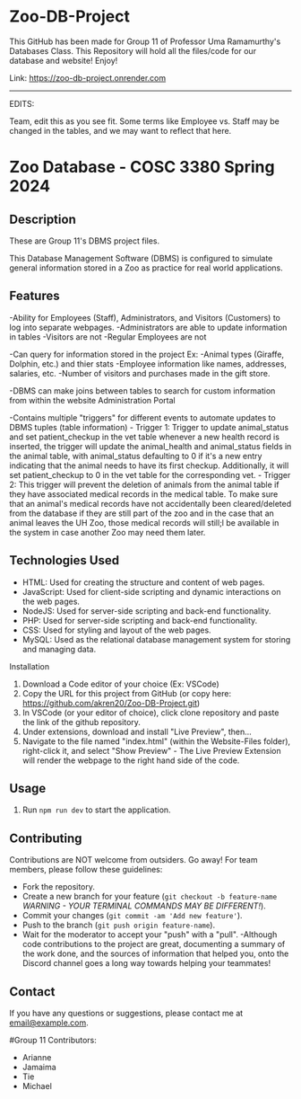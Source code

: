 # Zoo-DB-Project
This GitHub has been made for Group 11 of Professor Uma Ramamurthy's Databases Class. This Repository will hold all the files/code for our database and website!
Enjoy!

Link: https://zoo-db-project.onrender.com



------------------------------------------
EDITS:

Team, edit this as you see fit. Some terms like Employee vs. Staff may be changed in the tables, and we may want to reflect that here. 



# Zoo Database - COSC 3380 Spring 2024


## Description
These are Group 11's DBMS project files. 

This Database Management Software (DBMS) is configured to simulate general information stored in a Zoo as practice for real world applications. 


## Features
-Ability for Employees (Staff), Administrators, and Visitors (Customers) to log into separate webpages.
    -Administrators are able to update information in tables
    -Visitors are not
    -Regular Employees are not

-Can query for information stored in the project
    Ex: -Animal types (Giraffe, Dolphin, etc.) and thier stats
        -Employee information like names, addresses, salaries, etc. 
        -Number of visitors and purchases made in the gift store.

-DBMS can make joins between tables to search for custom information from within the website Administration Portal

-Contains multiple "triggers" for different events to automate updates to DBMS tuples (table information)
    - Trigger 1: Trigger to update animal_status and set patient_checkup in the vet table whenever a new health record is inserted, the trigger will update the animal_health       and animal_status fields in the animal table, with animal_status defaulting to 0 if it's a new entry indicating that the animal needs to have its first checkup.              Additionally, it will set patient_checkup to 0 in the vet table for the corresponding vet.
    - Trigger 2: This trigger will prevent the deletion of animals from the animal table if they have associated medical records in the medical table. To make sure that an         animal's medical records have not accidentally been cleared/deleted from the database if they are still part of the zoo and in the case that an animal leaves the UH          Zoo, those medical records will still;l be available in the system in case another Zoo may need them later.



## Technologies Used

- HTML: Used for creating the structure and content of web pages.
- JavaScript: Used for client-side scripting and dynamic interactions on the web pages.
- NodeJS: Used for server-side scripting and back-end functionality.
- PHP: Used for server-side scripting and back-end functionality.
- CSS: Used for styling and layout of the web pages.
- MySQL: Used as the relational database management system for storing and managing data.

    
 Installation
1. Download a Code editor of your choice (Ex: VSCode)
2. Copy the URL for this project from GitHub (or copy here: https://github.com/akren20/Zoo-DB-Project.git)
3. In VSCode (or your editor of choice), click clone repository and paste the link of the github repository.
4. Under extensions, download and install "Live Preview", then...
5. Navigate to the file named "index.html" (within the Website-Files folder), right-click it, and select "Show Preview"
        - The Live Preview Extension will render the webpage to the right hand side of the code. 

## Usage
1. Run `npm run dev` to start the application.

## Contributing
Contributions are NOT welcome from outsiders. Go away! For team members, please follow these guidelines:
- Fork the repository.
- Create a new branch for your feature (`git checkout -b feature-name` *WARNING - YOUR TERMINAL COMMANDS MAY BE DIFFERENT!*).
- Commit your changes (`git commit -am 'Add new feature'`).
- Push to the branch (`git push origin feature-name`).
- Wait for the moderator to accept your "push" with a "pull".
-Although code contributions to the project are great, documenting a summary of the work done, and the sources of information that helped you, onto the Discord channel goes a long way towards helping your teammates!



## Contact
If you have any questions or suggestions, please contact me at [email@example.com](mailto:email@example.com).



#Group 11 Contributors:
- Arianne
- Jamaima
- Tie
- Michael
